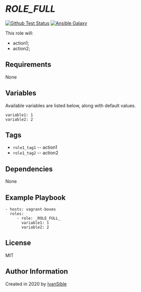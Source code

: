 # _ROLE_FULL_

[![Github Test Status](https://github.com/_REPO_USER_/_REPO_NAME_/workflows/Molecule%20test/badge.svg?branch=master)](https://github.com/_REPO_USER_/_REPO_NAME_/actions)
[![Ansible Galaxy](https://img.shields.io/badge/galaxy-_REPO_USER_._ROLE_BADGE_-68a.svg?style=flat)](https://galaxy.ansible.com/_REPO_USER_/_ROLE_NAME_/)

This role will:
 - action1;
 - action2;


## Requirements

None


## Variables

Available variables are listed below, along with default values.

    variable1: 1
    variable2: 2


## Tags

- `role1_tag1` -- action1
- `role1_tag2` -- action2


## Dependencies

None


## Example Playbook

    - hosts: vagrant-boxes
      roles:
         - role: _ROLE_FULL_
           variable1: 1
           variable2: 2


## License

MIT


## Author Information

Created in 2020 by [IvanSible](https://github.com/_REPO_USER_)
